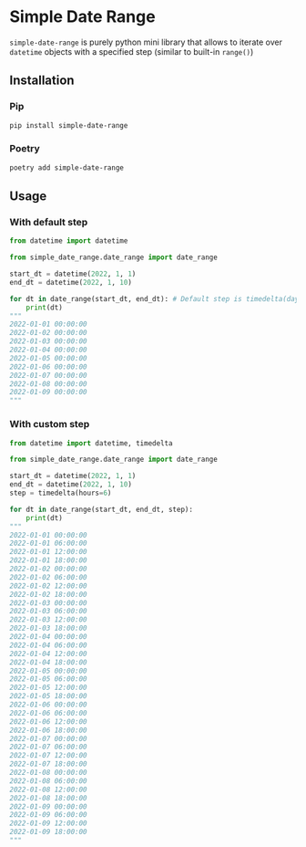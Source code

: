 # Simple Date Range

`simple-date-range` is purely python mini library that allows to iterate over `datetime` objects with a specified step (similar to built-in `range()`)

## Installation
### Pip
```bash
pip install simple-date-range
```
### Poetry
```bash
poetry add simple-date-range
```

## Usage
### With default step
```python
from datetime import datetime

from simple_date_range.date_range import date_range

start_dt = datetime(2022, 1, 1)
end_dt = datetime(2022, 1, 10)

for dt in date_range(start_dt, end_dt): # Default step is timedelta(days=1)
    print(dt)
"""
2022-01-01 00:00:00
2022-01-02 00:00:00
2022-01-03 00:00:00
2022-01-04 00:00:00
2022-01-05 00:00:00
2022-01-06 00:00:00
2022-01-07 00:00:00
2022-01-08 00:00:00
2022-01-09 00:00:00
"""
```
### With custom step
```python
from datetime import datetime, timedelta

from simple_date_range.date_range import date_range

start_dt = datetime(2022, 1, 1)
end_dt = datetime(2022, 1, 10)
step = timedelta(hours=6)

for dt in date_range(start_dt, end_dt, step):
    print(dt)
"""
2022-01-01 00:00:00
2022-01-01 06:00:00
2022-01-01 12:00:00
2022-01-01 18:00:00
2022-01-02 00:00:00
2022-01-02 06:00:00
2022-01-02 12:00:00
2022-01-02 18:00:00
2022-01-03 00:00:00
2022-01-03 06:00:00
2022-01-03 12:00:00
2022-01-03 18:00:00
2022-01-04 00:00:00
2022-01-04 06:00:00
2022-01-04 12:00:00
2022-01-04 18:00:00
2022-01-05 00:00:00
2022-01-05 06:00:00
2022-01-05 12:00:00
2022-01-05 18:00:00
2022-01-06 00:00:00
2022-01-06 06:00:00
2022-01-06 12:00:00
2022-01-06 18:00:00
2022-01-07 00:00:00
2022-01-07 06:00:00
2022-01-07 12:00:00
2022-01-07 18:00:00
2022-01-08 00:00:00
2022-01-08 06:00:00
2022-01-08 12:00:00
2022-01-08 18:00:00
2022-01-09 00:00:00
2022-01-09 06:00:00
2022-01-09 12:00:00
2022-01-09 18:00:00
"""
```
